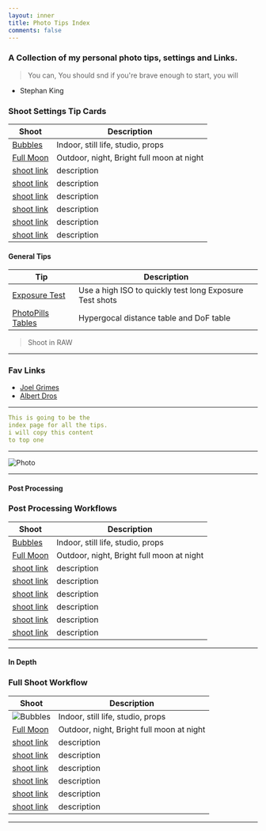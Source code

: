 ```yaml
---
layout: inner
title: Photo Tips Index
comments: false
---
```


### A Collection of my personal photo tips, settings and Links.


> You can, You should snd if you're brave enough to start, you will
 - Stephan King


### Shoot Settings Tip Cards

| Shoot | Description |
| ----------- | ----------- |
| [Bubbles](http://katieball.me/phototips/bubbles) | Indoor, still life, studio, props |
| [Full Moon](http://katieball.me/phototips/full-moon) | Outdoor, night, Bright full moon at night  |
| [shoot link](linkPath) | description |
| [shoot link](linkPath) | description |
| [shoot link](linkPath) | description |       
| [shoot link](linkPath) | description |
| [shoot link](linkPath) | description |
| [shoot link](linkPath) | description |



#### General Tips

| Tip | Description |
| ----------- | ----------- |
| [Exposure Test](http://katieball.me/phototips/exposure-test) | Use a high ISO to quickly test long Exposure Test shots |
| [PhotoPills Tables](http://katieball.me/phototips/photopills-charts) | Hypergocal distance table and DoF table |


>Shoot in RAW 



---

### Fav Links 

- [Joel Grimes](https://www.markdownguide.org)
- [Albert Dros](https://www.markdownguide.org)


---

```yaml
This is going to be the 
index page for all the tips. 
i will copy this content 
to top one
```

---


![Photo](http://katieball.me/uni/assets/photo.jpeg)



---

#### Post Processing

### Post Processing Workflows

| Shoot | Description |
| ----------- | ----------- |
| [Bubbles](http://katieball.me/phototips/bubbles) | Indoor, still life, studio, props |
| [Full Moon](http://katieball.me/phototips/full-moon) | Outdoor, night, Bright full moon at night  |
| [shoot link](linkPath) | description |
| [shoot link](linkPath) | description |
| [shoot link](linkPath) | description |       
| [shoot link](linkPath) | description |
| [shoot link](linkPath) | description |
| [shoot link](linkPath) | description |


---


#### In Depth

### Full Shoot Workflow

| Shoot | Description |
| ----------- | ----------- |
| ![Bubbles](http://katieball.me/phototips/bubbles) | Indoor, still life, studio, props |
| [Full Moon](http://katieball.me/phototips/full-moon) | Outdoor, night, Bright full moon at night  |
| [shoot link](linkPath) | description |
| [shoot link](linkPath) | description |
| [shoot link](linkPath) | description |       
| [shoot link](linkPath) | description |
| [shoot link](linkPath) | description |
| [shoot link](linkPath) | description |

---
